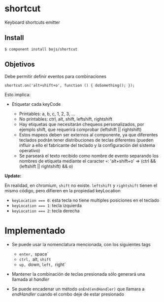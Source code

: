 # shortcut

Keyboard shortcuts emitter

## Install

    $ component install bojs/shortcut

## Objetivos

Debe permitir definir eventos para combinaciones

    shortcut.on('alt+shift+o', function () { doSomething(); });

Esto implica:

*   Etiquetar cada keyCode

    *   Printables: a, b, c, 1, 2, 3, ...
    *   No printables: ctrl, alt, shift, leftshift, rightshift
    *   Hay etiquetas que necesitarán chequeos personalizados, por ejemplo
        shift, que requerirá comprobar (leftshift || rightshift)
    *   Estos mapeos deben ser externos al componente, ya que diferentes
        teclados podrán tener distribuciones de teclas diferentes (pueden 
        influir a ello el fabricante del teclado y la configuración del sistema
        operativo)
    *   Se parseará el texto recibido como nombre de evento separando los
        nombres de etiqueta mediante el caracter `+`:
        'alt+shift+o' => (ctrl && (leftshift || rightshift) && o)

**Update:**

En realidad, en chromium, `shift` no existe. `leftshift` y `rightshift` tienen
el mismo código, pero difieren en la propiedad keyLocation

*   `keyLocation === 0`: esta tecla no tiene multiples posiciones en el teclado
*   `keyLocation === 1`: tecla izquierda
*   `keyLocation === 2`: tecla derecha

# Implementado

*   Se puede usar la nomenclatura mencionada, con los siguientes tags

    *   `enter, `space`
    *   `ctrl, `alt, `shift`
    *   `up, `down, `left, `right`

*   Mantener la combinación de teclas presionada sólo generará una llamada al
    _handler_
*   Se puede encadenar un método `onEnd(endHandler)` que llamara a
    _endHandler_ cuando el combo deje de estar presionado

